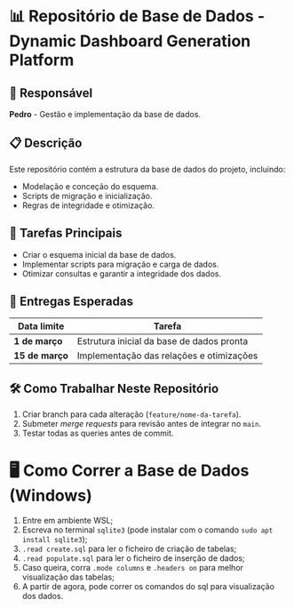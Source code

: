 # 📊 Repositório de Base de Dados - Dynamic Dashboard Generation Platform

## 📌 Responsável
**Pedro** - Gestão e implementação da base de dados.

## 📋 Descrição
Este repositório contém a estrutura da base de dados do projeto, incluindo:
- Modelação e conceção do esquema.
- Scripts de migração e inicialização.
- Regras de integridade e otimização.

## 📝 Tarefas Principais
- Criar o esquema inicial da base de dados.
- Implementar scripts para migração e carga de dados.
- Otimizar consultas e garantir a integridade dos dados.

## 📆 Entregas Esperadas
| Data limite  | Tarefa  |
|-------------|--------|
| **1 de março**  | Estrutura inicial da base de dados pronta |
| **15 de março**  | Implementação das relações e otimizações |

## 🛠️ Como Trabalhar Neste Repositório
1. Criar branch para cada alteração (`feature/nome-da-tarefa`).
2. Submeter _merge requests_ para revisão antes de integrar no `main`.
3. Testar todas as queries antes de commit.

# 🖥️ Como Correr a Base de Dados (Windows)
1. Entre em ambiente WSL;
2. Escreva no terminal ```sqlite3``` (pode instalar com o comando ```sudo apt install sqlite3```);
3. ```.read create.sql``` para ler o ficheiro de criação de tabelas;
4. ```.read populate.sql``` para ler o ficheiro de inserção de dados;
5. Caso queira, corra ```.mode columns``` e ```.headers on``` para melhor visualização das tabelas;
6. A partir de agora, pode correr os comandos do sql para visualização dos dados.